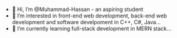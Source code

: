 - 👋 Hi, I’m @Muhammad-Hassan - an aspiring student
- 👀 I’m interested in front-end web development, back-end web development and software develpoment in C++, C#, Java...
- 🌱 I’m currently learning full-stack development in MERN stack...


<!---
Muhammad-Hassan31144/Muhammad-Hassan31144 is a ✨ special ✨ repository because its `README.md` (this file) appears on your GitHub profile.
You can click the Preview link to take a look at your changes.
--->
